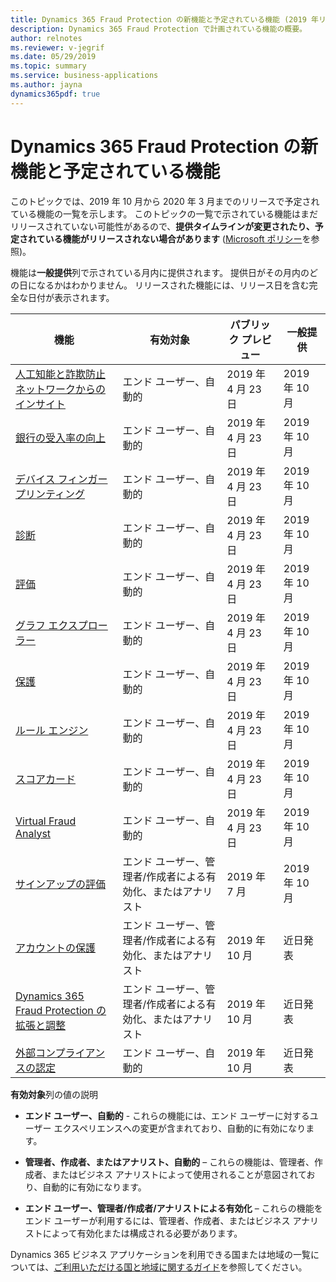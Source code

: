 ```yaml
---
title: Dynamics 365 Fraud Protection の新機能と予定されている機能 (2019 年リリース ウェーブ 2)
description: Dynamics 365 Fraud Protection で計画されている機能の概要。
author: relnotes
ms.reviewer: v-jegrif
ms.date: 05/29/2019
ms.topic: summary
ms.service: business-applications
ms.author: jayna
dynamics365pdf: true
---
```


# <a name="whats-new-and-planned-for-dynamics-365-fraud-protection"></a>Dynamics 365 Fraud Protection の新機能と予定されている機能

このトピックでは、2019 年 10 月から 2020 年 3 月までのリリースで予定されている機能の一覧を示します。 このトピックの一覧で示されている機能はまだリリースされていない可能性があるので、**提供タイムラインが変更されたり、予定されている機能がリリースされない場合があります** ([Microsoft ポリシー](https://go.microsoft.com/fwlink/p/?linkid=2007332)を参照)。

機能は**一般提供**列で示されている月内に提供されます。 提供日がその月内のどの日になるかはわかりません。 リリースされた機能には、リリース日を含む完全な日付が表示されます。 

| 機能    | 有効対象    |  パブリック プレビュー | 一般提供 | 
| ---------- |---------------- | --------------- |-------------- |
| [人工知能と詐欺防止ネットワークからのインサイト](artificial-intelligence-insights-fraud-protection-network.md) | エンド ユーザー、自動的|2019 年 4 月 23 日| 2019 年 10 月|  
| [銀行の受入率の向上](boost-bank-acceptance-rates.md) | エンド ユーザー、自動的|2019 年 4 月 23 日| 2019 年 10 月|  
| [デバイス フィンガープリンティング](device-fingerprinting.md) | エンド ユーザー、自動的|2019 年 4 月 23 日| 2019 年 10 月|  
| [診断](diagnose.md) | エンド ユーザー、自動的|2019 年 4 月 23 日| 2019 年 10 月|  
| [評価](evaluate.md) | エンド ユーザー、自動的|2019 年 4 月 23 日| 2019 年 10 月|  
 | [グラフ エクスプローラー](graph-explorer.md) | エンド ユーザー、自動的 |  2019 年 4 月 23 日 | 2019 年 10 月 |  
| [保護](protect.md) | エンド ユーザー、自動的|2019 年 4 月 23 日| 2019 年 10 月|  
| [ルール エンジン](rules-engine.md) | エンド ユーザー、自動的|2019 年 4 月 23 日| 2019 年 10 月|  
 | [スコアカード](scorecard.md) | エンド ユーザー、自動的 |  2019 年 4 月 23 日 | 2019 年 10 月 |  
| [Virtual Fraud Analyst](virtual-fraud-analyst.md) | エンド ユーザー、自動的|2019 年 4 月 23 日| 2019 年 10 月|  
 | [サインアップの評価](signup-assessment.md) | エンド ユーザー、管理者/作成者による有効化、またはアナリスト |  2019 年 7 月 | 2019 年 10 月 |  
| [アカウントの保護](account-protection.md) | エンド ユーザー、管理者/作成者による有効化、またはアナリスト|2019 年 10 月| 近日発表|  
| [Dynamics 365 Fraud Protection の拡張と調整](extend-tailor-dynamics-365-fraud-protection.md) | エンド ユーザー、管理者/作成者による有効化、またはアナリスト|2019 年 10 月| 近日発表|  
| [外部コンプライアンスの認定](product-compliance.md) | エンド ユーザー、自動的|2019 年 10 月| 近日発表|  

**有効対象**列の値の説明

- **エンド ユーザー、自動的** - これらの機能には、エンド ユーザーに対するユーザー エクスペリエンスへの変更が含まれており、自動的に有効になります。

- **管理者、作成者、またはアナリスト、自動的** – これらの機能は、管理者、作成者、またはビジネス アナリストによって使用されることが意図されており、自動的に有効になります。

- **エンド ユーザー、管理者/作成者/アナリストによる有効化** – これらの機能をエンド ユーザーが利用するには、管理者、作成者、またはビジネス アナリストによって有効化または構成される必要があります。

Dynamics 365 ビジネス アプリケーションを利用できる国または地域の一覧については、[ご利用いただける国と地域に関するガイド](https://aka.ms/dynamics_365_international_availability_deck)を参照してください。
